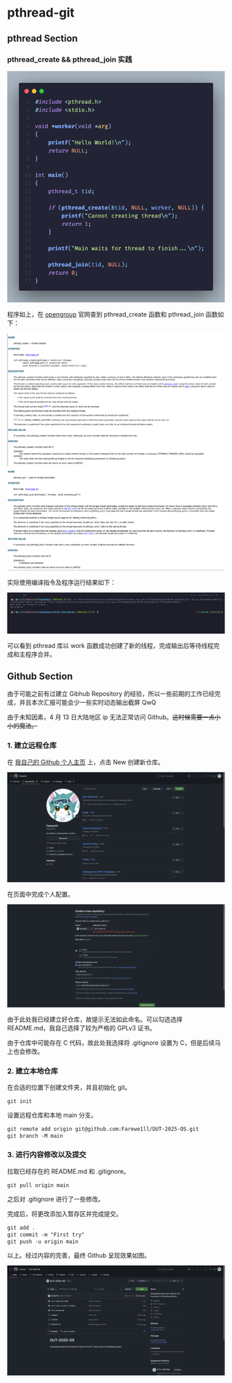 # pthread-git

## pthread Section

### pthread_create && pthread_join 实践

![](./img/1.png)

程序如上，在 [opengroup](https://pubs.opengroup.org) 官网查到 pthread_create 函数和 pthread_join 函数如下：

![](./img/2.png)
![](./img/3.png)

实际使用编译指令及程序运行结果如下：

![](./img/4.png)

可以看到 pthread 库以 work 函数成功创建了新的线程，完成输出后等待线程完成和主程序合并。

## Github Section

由于可能之前有过建立 Gibhub Repository 的经验，所以一些前期的工作已经完成，并且本次汇报可能会少一些实时动态输出截屏 QwQ

由于未知因素，4 月 13 日大陆地区 ip 无法正常访问 Github。~~这时候需要一点小小的魔法。~~

### 1. 建立远程仓库

在 [我自己的 Github 个人主页](https://github.com/Farewe1ll?tab=repositories) 上，点击 New 创建新仓库。

![](./img/5.png)

在页面中完成个人配置。

![](./img/6.png)

由于此处我已经建立好仓库，故提示无法如此命名。可以勾选选择 README.md，我自己选择了较为严格的 GPLv3 证书。

由于仓库中可能存在 C 代码，故此处我选择将 .gitignore 设置为 C，但是后续马上也会修改。

### 2. 建立本地仓库

在合适的位置下创建文件夹，并且初始化 git。

```shell
git init
```

设置远程仓库和本地 main 分支。

```shell
git remote add origin git@github.com:Farewe1ll/DUT-2025-OS.git
git branch -M main
```

### 3. 进行内容修改以及提交

拉取已经存在的 README.md 和 .gitignore。

```shell
git pull origin main
```

之后对 .gitignore 进行了一些修改。

完成后，将更改添加入暂存区并完成提交。

```shell
git add .
git commit -m "First try"
git push -u origin main
```

以上。经过内容的完善，最终 Github 呈现效果如图。

![](./img/7.png)
